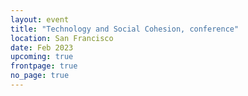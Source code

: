 ```yaml
---
layout: event
title: "Technology and Social Cohesion, conference"
location: San Francisco
date: Feb 2023
upcoming: true
frontpage: true
no_page: true
---
```

